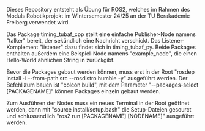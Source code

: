 Dieses Repository entsteht als Übung für ROS2, welches im Rahmen des Moduls Robotikprojekt im Wintersemester 24/25 an der TU Berakademie Freiberg verwendet wird.

Das Package timing_tubaf_cpp stellt eine einfache Publisher-Node namens "talker" bereit, der sekündlich eine Nachricht verschickt.
Das Listener-Komplement "listener" dazu findet sich in timing_tubaf_py.
Beide Packages enthalten außerdem eine Beispiel-Node namens "example_node", die einen Hello-World ähnlichen String in zurückgibt.

Bevor die Packages gebaut werden können, muss erst in der Root "rosdep install -i --from-path src --rosdistro humble -y" ausgeführt werden.
Der Befehl zum bauen ist "colcon build", mit dem Parameter "--packages-select [PACKAGENAME]" können Packages einzeln gebaut werden.

Zum Ausführen der Nodes muss ein neues Terminal in der Root geöffnet werden, dann mit "source install/setup.bash" die Setup-Dateien gesourct und schlussendlich "ros2 run [PACKAGENAME] [NODENAME]" ausgeführt werden.